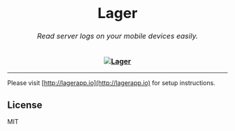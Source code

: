 <h3 align="center">
  <div align="center">
    <h1>Lager</h1>
    <h6>Read server logs on your mobile devices easily.</h6>
  </div>
  <a href="https://github.com/LagerApp/Lager">
    <img src="http://i.imgur.com/akSDI6o.png" alt="Lager" />
  </a>
</h3>

------

Please visit [http://lagerapp.io](http://lagerapp.io) for setup instructions.

## License
MIT
